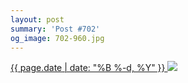 ```yaml
---
layout: post
summary: 'Post #702'
og_image: 702-960.jpg
---
```


<p>
 <time>
  <a href="/702">
   {{ page.date | date: "%B %-d, %Y" }}
  </a>
 </time>
 <a href="/702">
  <img sizes="(min-width: 700px) 50vw, calc(100vw - 2rem)" src="{{ site.assets_url }}/702-480.jpg" srcset="{{ site.assets_url }}/702-240.jpg 240w, {{ site.assets_url }}/702-480.jpg 480w, {{ site.assets_url }}/702-720.jpg 720w, {{ site.assets_url }}/702-960.jpg 960w"/>
 </a>
</p>
